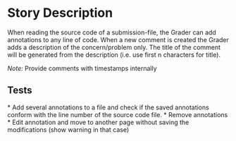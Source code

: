 Story Description
=================

When reading the source code of a submission-file, the Grader can add annotations to any line of code. When a new comment is created the Grader adds a description of the concern/problem only. The title of the comment will be generated from the description (i.e. use first n characters for title).

*Note:* Provide comments with timestamps internally

Tests
-----

\* Add several annotations to a file and check if the saved annotations conform with the line number of the source code file. \* Remove annotations \* Edit annotation and move to another page without saving the modifications (show warning in that case)